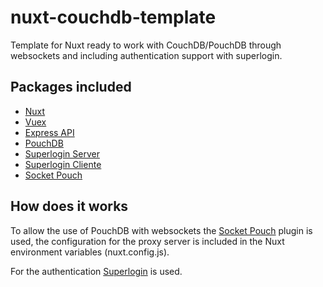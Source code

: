 # nuxt-couchdb-template

Template for Nuxt ready to work with CouchDB/PouchDB through websockets and including authentication support with superlogin.

## Packages included
- [Nuxt](https://nuxtjs.org/)
- [Vuex](https://vuex.vuejs.org/)
- [Express API](https://github.com/nuxt-community/express-template)
- [PouchDB](https://pouchdb.com/)
- [Superlogin Server](https://github.com/colinskow/superlogin)
- [Superlogin Cliente](https://github.com/micky2be/superlogin-client)
- [Socket Pouch](https://github.com/pouchdb-community/socket-pouch)

## How does it works
To allow the use of PouchDB with websockets the [Socket Pouch](https://github.com/pouchdb-community/socket-pouch) plugin is used, the configuration for the proxy server is included in the Nuxt environment variables (nuxt.config.js).  

For the authentication [Superlogin](https://github.com/colinskow/superlogin) is used.

